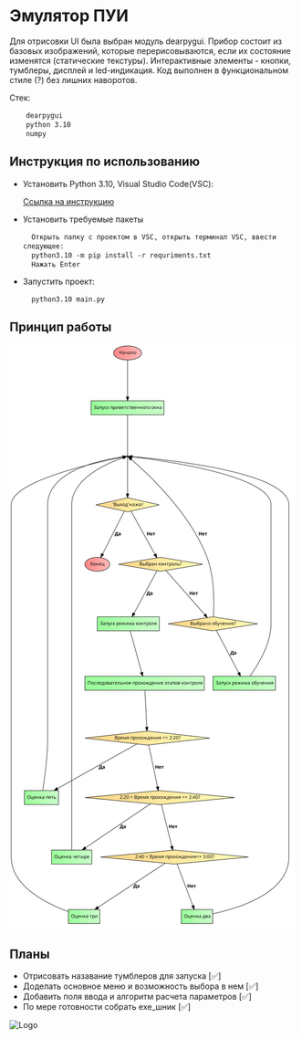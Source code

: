 
# Эмулятор ПУИ

Для отрисовки UI была выбран модуль dearpygui. Прибор состоит из базовых изображений, которые перерисовываются, если их состояние изменятся (статические текстуры). Интерактивные элементы - кнопки, тумблеры, дисплей и led-индикация. Код выполнен в функциональном стиле (?) без лишних наворотов. 

Стек:  

        dearpygui                
        python 3.10
        numpy


## Инструкция по использованию

- Установить Python 3.10, Visual Studio Code(VSC): 

    [Ссылка на инструкцию ](https://learn.microsoft.com/ru-ru/windows/python/beginners)

- Установить требуемые пакеты
        
        Открыть папку с проектом в VSC, открыть терминал VSC, ввести следующее:
        python3.10 -m pip install -r requriments.txt
        Нажать Enter

- Запустить проект:

        python3.10 main.py


## Принцип работы
![flowgraph](./img/flow.png)

## Планы

- Отрисовать назавание тумблеров для запуска [✅]
- Доделать основное меню и возможность выбора в нем [✅]
- Добавить поля ввода и алгоритм расчета параметров [✅]
- По мере готовности собрать exe_шник [✅]



![Logo](https://camo.githubusercontent.com/0d140d161a1e48d726f1c2d0bf3038a03dd6a9dc509dde184369935f706db3c8/68747470733a2f2f7363686f6f6c3239322e7370622e72752f77702d636f6e74656e742f75706c6f6164732f323032312f30342f2544302542462544302542332544312538332544302542462544312538312e706e67)

